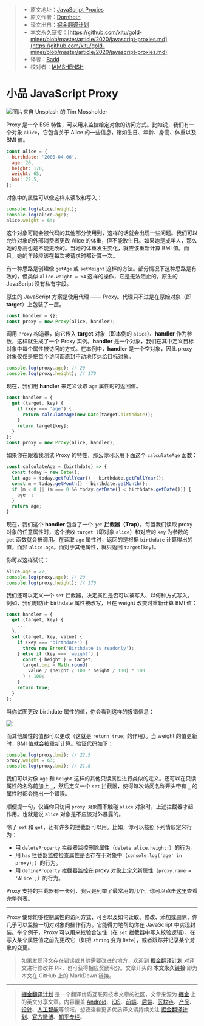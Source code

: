 > * 原文地址：[JavaScript Proxies](https://medium.com/javascript-in-plain-english/javascript-proxies-b41abcdd2bda)
> * 原文作者：[Dornhoth](https://medium.com/@dornhoth)
> * 译文出自：[掘金翻译计划](https://github.com/xitu/gold-miner)
> * 本文永久链接：[https://github.com/xitu/gold-miner/blob/master/article/2020/javascript-proxies.md](https://github.com/xitu/gold-miner/blob/master/article/2020/javascript-proxies.md)
> * 译者：[Badd](https://juejin.im/user/5b0f6d4b6fb9a009e405dda1)
> * 校对者：[IAMSHENSH](https://github.com/IAMSHENSH)

# 小品 JavaScript Proxy

![图片来自 [Unsplash](https://unsplash.com/s/photos/private?utm_source=unsplash&utm_medium=referral&utm_content=creditCopyText) 的 [Tim Mossholder](https://unsplash.com/@timmossholder?utm_source=unsplash&utm_medium=referral&utm_content=creditCopyText)](https://cdn-images-1.medium.com/max/13200/1*MrmHIH3lN9LjMFcWS8GSVQ.jpeg)

Proxy 是一个 ES6 特性，可以用来监控给定对象的访问方式。比如说，我们有一个对象 `alice`，它包含关于 Alice 的一些信息，诸如生日、年龄、身高、体重以及 BMI 值。

```js
const alice = {
  birthdate: '2000-04-06',
  age: 20,
  height: 170,
  weight: 65,
  bmi: 22.5,
};
```

对象中的属性可以像这样来读取和写入：

```js
console.log(alice.height);
console.log(alice.age);
alice.weight = 64;
```

这个对象可能会被代码的其他部分使用到，这样的话就会出现一些问题。我们可以允许对象的外部消费者更改 Alice 的体重，但不能改生日。如果她是成年人，那么她的身高也是不能更改的。当她的体重发生变化，就应该重新计算 BMI 值。而且，她的年龄应该在每次被请求时都计算一次。

有一种思路是创建像 `getAge` 或 `setWeight` 这样的方法。部分情况下这种思路是有效的，但类似 `alice.weight = 64` 这样的操作，它是无法阻止的。原生的 JavaScript 没有私有字段。

原生的 JavaScript 方案是使用代理 —— Proxy。代理只不过是在原始对象（即 **target**）上包装了一层。

```js
const handler = {};
const proxy = new Proxy(alice, handler);
```

调用 `Proxy` 构造器，向它传入 **target** 对象（即本例的 `alice`）、**handler** 作为参数，这样就生成了一个 Proxy 实例。**handler** 是一个对象，我们在其中定义目标对象中每个属性被访问的方式。在本例中，**handler** 是一个空对象，因此 proxy 对象仅仅是把每个访问都原封不动地传达给目标对象。

```js
console.log(proxy.age); // 20
console.log(proxy.height); // 170
```

现在，我们用 **handler** 来定义读取 `age` 属性时的返回值。

```js
const handler = {
  get (target, key) {
    if (key === 'age') {
      return calculateAge(new Date(target.birthdate));
    }
    return target[key];
  }
};
const proxy = new Proxy(alice, handler);
```

如果你在跟着我测试 Proxy 的特性，那么你可以用下面这个 `calculateAge` 函数：

```js
const calculateAge = (birthdate) => {
  const today = new Date();
  let age = today.getFullYear() - birthdate.getFullYear();
  const m = today.getMonth() - birthdate.getMonth();
  if (m < 0 || (m === 0 && today.getDate() < birthdate.getDate())) {
    age--;
  }
  return age;
}
```

现在，我们这个 **handler** 包含了一个 `get` **拦截器（Trap）**。每当我们读取 proxy 对象的任意属性时，这个接收 `target`（即对象 `alice`）和对应的 `key` 为参数的 `get` 函数就会被调用。在读取 `age` 属性时，返回的是根据 `birthdate` 计算得出的值，而非 `alice.age`。而对于其他属性，就只返回 `target[key]`。

你可以这样试试：

```js
alice.age = 22;
console.log(proxy.age); // 20
console.log(proxy.height); // 170
```

我们还可以定义一个 `set` 拦截器，决定属性是否可以被写入、以何种方式写入。例如，我们想防止 birthdate 属性被改写，且在 weight 改变时重新计算 BMI 值：

```js
const handler = {
  get (target, key) {
    ...
  },
  set (target, key, value) {
    if (key === 'birthdate') {
      throw new Error('Birthdate is readonly');
    } else if (key === 'weight') {
      const { height } = target;
      target.bmi = Math.round(
        value / (height / 100 * height / 100) * 100
      ) / 100;
    }
    return true;
  }
};
```

当你试图更改 birthdate 属性的值，你会看到这样的报错信息：

![](https://cdn-images-1.medium.com/max/2000/1*F8c3i-QoEFYTEsXGLSAbiA.png)

而其他属性的值都可以更改（这就是 `return true;` 的作用）。当 weight 的值更新时，BMI 值就会被重新计算。验证代码如下：

```js
console.log(proxy.bmi); // 22.5
proxy.weight = 63;
console.log(proxy.bmi); // 21.8
```

我们可以对像 `age` 和 `height` 这样的其他只读属性进行类似的定义。还可以在只读属性的名称前加上 `_`，然后定义一个 `set` 拦截器，使得每次访问名称开头带有 `_` 的属性时都会抛出一个错误。

顺便提一句，仅当你只访问 `proxy 对象`而不触碰 `alice` 对象时，上述拦截器才起作用。也就是说 `alice` 对象是不应该对外暴露的。

除了 `set` 和 `get`，还有许多的拦截器可以用。比如，你可以按照下列情形定义行为：

* 用 `deleteProperty` 拦截器监控删除属性（`delete alice.height;`）的行为。
* 用 `has` 拦截器监控检查属性是否存在于对象中（`console.log('age' in proxy);`）的行为。
* 用 `defineProperty` 拦截器监控在 proxy 对象上定义新属性（`proxy.name = 'Alice';`）的行为。

Proxy 支持的拦截器有一长列，我只是列举了最常用的几个。你可以点击[这里](https://developer.mozilla.org/en-US/docs/Web/JavaScript/Reference/Global_Objects/Proxy)查看完整列表。

---

Proxy 使你能够控制属性的访问方式，可否以及如何读取、修改、添加或删除，你几乎可以监控一切对对象的操作行为。它能得力地帮助你在 JavaScript 中实现封装。举个例子，Proxy 可以用来校验合法性（在 `set` 拦截器中写入校验逻辑）、在写入某个属性值之前先更改它（如把 `string` 变为 `Date`），或者跟踪并记录某个对象的变更。

> 如果发现译文存在错误或其他需要改进的地方，欢迎到 [掘金翻译计划](https://github.com/xitu/gold-miner) 对译文进行修改并 PR，也可获得相应奖励积分。文章开头的 **本文永久链接** 即为本文在 GitHub 上的 MarkDown 链接。

---

> [掘金翻译计划](https://github.com/xitu/gold-miner) 是一个翻译优质互联网技术文章的社区，文章来源为 [掘金](https://juejin.im) 上的英文分享文章。内容覆盖 [Android](https://github.com/xitu/gold-miner#android)、[iOS](https://github.com/xitu/gold-miner#ios)、[前端](https://github.com/xitu/gold-miner#前端)、[后端](https://github.com/xitu/gold-miner#后端)、[区块链](https://github.com/xitu/gold-miner#区块链)、[产品](https://github.com/xitu/gold-miner#产品)、[设计](https://github.com/xitu/gold-miner#设计)、[人工智能](https://github.com/xitu/gold-miner#人工智能)等领域，想要查看更多优质译文请持续关注 [掘金翻译计划](https://github.com/xitu/gold-miner)、[官方微博](http://weibo.com/juejinfanyi)、[知乎专栏](https://zhuanlan.zhihu.com/juejinfanyi)。
